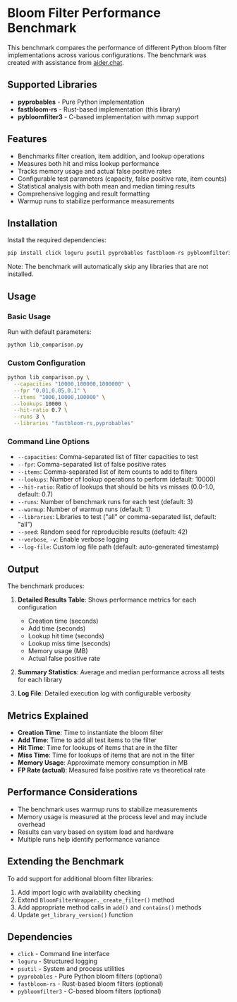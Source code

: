 # Bloom Filter Performance Benchmark

This benchmark compares the performance of different Python bloom filter implementations across various configurations. The benchmark was created with assistance from [aider.chat](https://github.com/Aider-AI/aider/).

## Supported Libraries

- **pyprobables** - Pure Python implementation
- **fastbloom-rs** - Rust-based implementation (this library)
- **pybloomfilter3** - C-based implementation with mmap support

## Features

- Benchmarks filter creation, item addition, and lookup operations
- Measures both hit and miss lookup performance
- Tracks memory usage and actual false positive rates
- Configurable test parameters (capacity, false positive rate, item counts)
- Statistical analysis with both mean and median timing results
- Comprehensive logging and result formatting
- Warmup runs to stabilize performance measurements

## Installation

Install the required dependencies:

```bash
pip install click loguru psutil pyprobables fastbloom-rs pybloomfilter3
```

Note: The benchmark will automatically skip any libraries that are not installed.

## Usage

### Basic Usage

Run with default parameters:

```bash
python lib_comparison.py
```

### Custom Configuration

```bash
python lib_comparison.py \
  --capacities "10000,100000,1000000" \
  --fpr "0.01,0.05,0.1" \
  --items "1000,10000,100000" \
  --lookups 10000 \
  --hit-ratio 0.7 \
  --runs 3 \
  --libraries "fastbloom-rs,pyprobables"
```

### Command Line Options

- `--capacities`: Comma-separated list of filter capacities to test
- `--fpr`: Comma-separated list of false positive rates
- `--items`: Comma-separated list of item counts to add to filters
- `--lookups`: Number of lookup operations to perform (default: 10000)
- `--hit-ratio`: Ratio of lookups that should be hits vs misses (0.0-1.0, default: 0.7)
- `--runs`: Number of benchmark runs for each test (default: 3)
- `--warmup`: Number of warmup runs (default: 1)
- `--libraries`: Libraries to test ("all" or comma-separated list, default: "all")
- `--seed`: Random seed for reproducible results (default: 42)
- `--verbose`, `-v`: Enable verbose logging
- `--log-file`: Custom log file path (default: auto-generated timestamp)

## Output

The benchmark produces:

1. **Detailed Results Table**: Shows performance metrics for each configuration
   - Creation time (seconds)
   - Add time (seconds) 
   - Lookup hit time (seconds)
   - Lookup miss time (seconds)
   - Memory usage (MB)
   - Actual false positive rate

2. **Summary Statistics**: Average and median performance across all tests for each library

3. **Log File**: Detailed execution log with configurable verbosity

## Metrics Explained

- **Creation Time**: Time to instantiate the bloom filter
- **Add Time**: Time to add all test items to the filter
- **Hit Time**: Time for lookups of items that are in the filter
- **Miss Time**: Time for lookups of items that are not in the filter
- **Memory Usage**: Approximate memory consumption in MB
- **FP Rate (actual)**: Measured false positive rate vs theoretical rate

## Performance Considerations

- The benchmark uses warmup runs to stabilize measurements
- Memory usage is measured at the process level and may include overhead
- Results can vary based on system load and hardware
- Multiple runs help identify performance variance

## Extending the Benchmark

To add support for additional bloom filter libraries:

1. Add import logic with availability checking
2. Extend `BloomFilterWrapper._create_filter()` method
3. Add appropriate method calls in `add()` and `contains()` methods
4. Update `get_library_version()` function

## Dependencies

- `click` - Command line interface
- `loguru` - Structured logging
- `psutil` - System and process utilities
- `pyprobables` - Pure Python bloom filters (optional)
- `fastbloom-rs` - Rust-based bloom filters (optional)
- `pybloomfilter3` - C-based bloom filters (optional)
